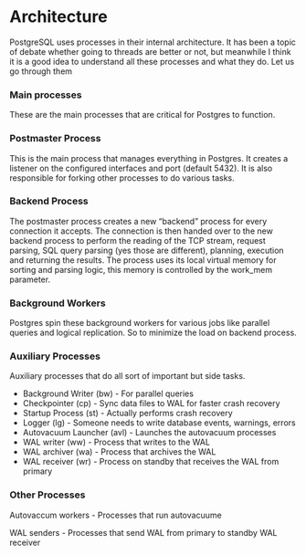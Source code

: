 # Architecture

PostgreSQL uses processes in their internal architecture. It has been a topic of debate whether going to threads are better or not, but meanwhile I think it is a good idea to understand all these processes and what they do. Let us go through them

### Main processes

These are the main processes that are critical for Postgres to function.

### Postmaster Process

This is the main process that manages everything in Postgres. It creates a listener on the configured interfaces and port (default 5432). It is also responsible for forking other processes to do various tasks.

### Backend Process

The postmaster process creates a new “backend” process for every connection it accepts. The connection is then handed over to the new backend process to perform the reading of the TCP stream, request parsing, SQL query parsing (yes those are different), planning, execution and returning the results. The process uses its local virtual memory for sorting and parsing logic, this memory is controlled by the work_mem parameter.

### Background Workers

Postgres spin these background workers for various jobs like parallel queries and logical replication. So to minimize the load on backend process.

### Auxiliary Processes

Auxiliary processes that do all sort of important but side tasks.

- Background Writer (bw) - For parallel queries
- Checkpointer (cp) - Sync data files to WAL for faster crash recovery
- Startup Process (st) - Actually performs crash recovery
- Logger (lg) - Someone needs to write database events, warnings, errors
- Autovacuum Launcher (avl) - Launches the autovacuum processes
- WAL writer (ww) - Process that writes to the WAL
- WAL archiver (wa) - Process that archives the WAL
- WAL receiver (wr) - Process on standby that receives the WAL from primary

### Other Processes

Autovaccum workers - Processes that run autovacuume

WAL senders - Processes that send WAL from primary to standby WAL receiver
